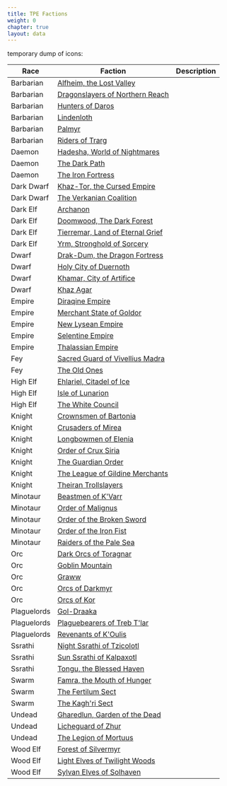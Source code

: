 ```yaml
---
title: TPE Factions
weight: 0
chapter: true
layout: data
---
```


temporary dump of icons: <i class="xa xa-lightning-storm"></i>
<i class="xa xa-flaming-claw"></i>
<i class="xa xa-anvil"></i>
<i class="xa xa-dripping-blade"></i>
<i class="xa xa-beer"></i>
<i class="xa xa-lion"></i>
<i class="xa xa-fairy"></i>
<i class="xa xa-dragon"></i>
<i class="xa xa-helmet"></i>
<i class="xa xa-horns"></i>
<i class="xa xa-blade-bite"></i>
<i class="xa xa-eye-monster"></i>
<i class="xa xa-dinosaur"></i>
<i class="xa xa-beetle"></i>
<i class="xa xa-skull"></i>
<i class="xa xa-leaf"></i>

Race|Faction|Description
---|---|---
<i class="xa xa-lightning-storm"></i> Barbarian|[Alfheim, the Lost Valley](/posts/wbc3/tpe/faction/alfheim)|
<i class="xa xa-lightning-storm"></i> Barbarian|[Dragonslayers of Northern Reach](/posts/wbc3/tpe/faction/dragonslayers)|
<i class="xa xa-lightning-storm"></i> Barbarian|[Hunters of Daros](/posts/wbc3/tpe/faction/daros)|
<i class="xa xa-lightning-storm"></i> Barbarian|[Lindenloth](/posts/wbc3/tpe/faction/lindenloth)|
<i class="xa xa-lightning-storm"></i> Barbarian|[Palmyr](/posts/wbc3/tpe/faction/palmyr)|
<i class="xa xa-lightning-storm"></i> Barbarian|[Riders of Trarg](/posts/wbc3/tpe/faction/trarg)|
<i class="xa xa-flaming-claw"></i> Daemon|[Hadesha, World of Nightmares](/posts/wbc3/tpe/faction/hadesha)|
<i class="xa xa-flaming-claw"></i> Daemon|[The Dark Path](/posts/wbc3/tpe/faction/darkpath)|
<i class="xa xa-flaming-claw"></i> Daemon|[The Iron Fortress](/posts/wbc3/tpe/faction/ironfortress)|
<i class="xa xa-anvil"></i> Dark Dwarf|[Khaz-Tor, the Cursed Empire](/posts/wbc3/tpe/faction/khaztor)|
<i class="xa xa-anvil"></i> Dark Dwarf|[The Verkanian Coalition](/posts/wbc3/tpe/faction/verkanian)|
<i class="xa xa-dripping-blade"></i> Dark Elf|[Archanon](/posts/wbc3/tpe/faction/archanon)|
<i class="xa xa-dripping-blade"></i> Dark Elf|[Doomwood, The Dark Forest](/posts/wbc3/tpe/faction/doomwood)|
<i class="xa xa-dripping-blade"></i> Dark Elf|[Tierremar, Land of Eternal Grief](/posts/wbc3/tpe/faction/tierremar)|
<i class="xa xa-dripping-blade"></i> Dark Elf|[Yrm, Stronghold of Sorcery](/posts/wbc3/tpe/faction/yrm)|
<i class="xa xa-beer"></i> Dwarf|[Drak-Dum, the Dragon Fortress](/posts/wbc3/tpe/faction/drakdum)|
<i class="xa xa-beer"></i> Dwarf|[Holy City of Duernoth](/posts/wbc3/tpe/faction/duernoth)|
<i class="xa xa-beer"></i> Dwarf|[Khamar, City of Artifice](/posts/wbc3/tpe/faction/khamar)|
<i class="xa xa-beer"></i> Dwarf|[Khaz Agar](/posts/wbc3/tpe/faction/khazagar)|
<i class="xa xa-lion"></i> Empire|[Diraqine Empire](/posts/wbc3/tpe/faction/diraqine)|
<i class="xa xa-lion"></i> Empire|[Merchant State of Goldor](/posts/wbc3/tpe/faction/goldor)|
<i class="xa xa-lion"></i> Empire|[New Lysean Empire](/posts/wbc3/tpe/faction/newlysean)|
<i class="xa xa-lion"></i> Empire|[Selentine Empire](/posts/wbc3/tpe/faction/selentine)|
<i class="xa xa-lion"></i> Empire|[Thalassian Empire](/posts/wbc3/tpe/faction/thalassian)|
<i class="xa xa-fairy"></i> Fey|[Sacred Guard of Vivellius Madra](/posts/wbc3/tpe/faction/vivellius)|
<i class="xa xa-fairy"></i> Fey|[The Old Ones](/posts/wbc3/tpe/faction/oldones)|
<i class="xa xa-dragon"></i> High Elf|[Ehlariel, Citadel of Ice](/posts/wbc3/tpe/faction/ehlariel)|
<i class="xa xa-dragon"></i> High Elf|[Isle of Lunarion](/posts/wbc3/tpe/faction/lunarion)|
<i class="xa xa-dragon"></i> High Elf|[The White Council](/posts/wbc3/tpe/faction/whitecouncil)|
<i class="xa xa-helmet"></i> Knight|[Crownsmen of Bartonia](/posts/wbc3/tpe/faction/bartonia)|
<i class="xa xa-helmet"></i> Knight|[Crusaders of Mirea](/posts/wbc3/tpe/faction/mirea)|
<i class="xa xa-helmet"></i> Knight|[Longbowmen of Elenia](/posts/wbc3/tpe/faction/elenia)|
<i class="xa xa-helmet"></i> Knight|[Order of Crux Siria](/posts/wbc3/tpe/faction/cruxsiria)|
<i class="xa xa-helmet"></i> Knight|[The Guardian Order](/posts/wbc3/tpe/faction/guardian)|
<i class="xa xa-helmet"></i> Knight|[The League of Gildine Merchants](/posts/wbc3/tpe/faction/gildine)|
<i class="xa xa-helmet"></i> Knight|[Theiran Trollslayers](/posts/wbc3/tpe/faction/theiran)|
<i class="xa xa-horns"></i> Minotaur|[Beastmen of K'Varr](/posts/wbc3/tpe/faction/kvarr)|
<i class="xa xa-horns"></i> Minotaur|[Order of Malignus](/posts/wbc3/tpe/faction/malignus)|
<i class="xa xa-horns"></i> Minotaur|[Order of the Broken Sword](/posts/wbc3/tpe/faction/brokensword)|
<i class="xa xa-horns"></i> Minotaur|[Order of the Iron Fist](/posts/wbc3/tpe/faction/ironfist)|
<i class="xa xa-horns"></i> Minotaur|[Raiders of the Pale Sea](/posts/wbc3/tpe/faction/palesea)|
<i class="xa xa-blade-bite"></i> Orc|[Dark Orcs of Toragnar](/posts/wbc3/tpe/faction/toragnar)|
<i class="xa xa-blade-bite"></i> Orc|[Goblin Mountain](/posts/wbc3/tpe/faction/goblinmountain)|
<i class="xa xa-blade-bite"></i> Orc|[Graww](/posts/wbc3/tpe/faction/graww)|
<i class="xa xa-blade-bite"></i> Orc|[Orcs of Darkmyr](/posts/wbc3/tpe/faction/darkmyr)|
<i class="xa xa-blade-bite"></i> Orc|[Orcs of Kor](/posts/wbc3/tpe/faction/kor)|
<i class="xa xa-eye-monster"></i> Plaguelords|[Gol-Draaka](/posts/wbc3/tpe/faction/goldraaka)|
<i class="xa xa-eye-monster"></i> Plaguelords|[Plaguebearers of Treb T'lar](/posts/wbc3/tpe/faction/trebtlar)|
<i class="xa xa-eye-monster"></i> Plaguelords|[Revenants of K'Oulis](/posts/wbc3/tpe/faction/koulis)|
<i class="xa xa-dinosaur"></i> Ssrathi|[Night Ssrathi of Tzicolotl](/posts/wbc3/tpe/faction/tzicolotl)|
<i class="xa xa-dinosaur"></i> Ssrathi|[Sun Ssrathi of Kalpaxotl](/posts/wbc3/tpe/faction/kalpaxotl)|
<i class="xa xa-dinosaur"></i> Ssrathi|[Tongu, the Blessed Haven](/posts/wbc3/tpe/faction/tongu)|
<i class="xa xa-beetle"></i> Swarm|[Famra, the Mouth of Hunger](/posts/wbc3/tpe/faction/famra)|
<i class="xa xa-beetle"></i> Swarm|[The Fertilum Sect](/posts/wbc3/tpe/faction/fertilum)|
<i class="xa xa-beetle"></i> Swarm|[The Kagh'ri Sect](/posts/wbc3/tpe/faction/kaghri)|
<i class="xa xa-skull"></i> Undead|[Gharedlun, Garden of the Dead](/posts/wbc3/tpe/faction/gharedlun)|
<i class="xa xa-skull"></i> Undead|[Licheguard of Zhur](/posts/wbc3/tpe/faction/zhur)|
<i class="xa xa-skull"></i> Undead|[The Legion of Mortuus](/posts/wbc3/tpe/faction/mortuus)|
<i class="xa xa-leaf"></i> Wood Elf|[Forest of Silvermyr](/posts/wbc3/tpe/faction/silvermyr)|
<i class="xa xa-leaf"></i> Wood Elf|[Light Elves of Twilight Woods](/posts/wbc3/tpe/faction/twilightwoods)|
<i class="xa xa-leaf"></i> Wood Elf|[Sylvan Elves of Solhaven](/posts/wbc3/tpe/faction/solhaven)|
